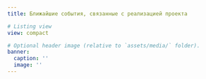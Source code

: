```yaml
---
title: Ближайшие события, связанные с реализацией проекта

# Listing view
view: compact

# Optional header image (relative to `assets/media/` folder).
banner:
  caption: ''
  image: ''
---
```

